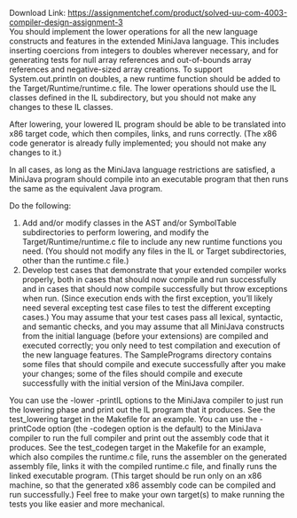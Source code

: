 Download Link: https://assignmentchef.com/product/solved-uu-com-4003-compiler-design-assignment-3
<br>
You should implement the lower operations for all the new language constructs and features in the extended MiniJava language. This includes inserting coercions from integers to doubles wherever necessary, and for generating tests for null array references and out-of-bounds array references and negative-sized array creations. To support System.out.println on doubles, a new runtime function should be added to the Target/Runtime/runtime.c file. The lower operations should use the IL classes defined in the IL subdirectory, but you should not make any changes to these IL classes.

After lowering, your lowered IL program should be able to be translated into x86 target code, which then compiles, links, and runs correctly. (The x86 code generator is already fully implemented; you should not make any changes to it.)

In all cases, as long as the MiniJava language restrictions are satisfied, a MiniJava program should compile into an executable program that then runs the same as the equivalent Java program.

Do the following:

<ol>

 <li>Add and/or modify classes in the AST and/or SymbolTable subdirectories to perform lowering, and modify the Target/Runtime/runtime.c file to include any new runtime functions you need. (You should not modify any files in the IL or Target subdirectories, other than the runtime.c file.)</li>

 <li>Develop test cases that demonstrate that your extended compiler works properly, both in cases that should now compile and run successfully and in cases that should now compile successfully but throw exceptions when run. (Since execution ends with the first exception, you’ll likely need several excepting test case files to test the different excepting cases.) You may assume that your test cases pass all lexical, syntactic, and semantic checks, and you may assume that all MiniJava constructs from the initial language (before your extensions) are compiled and executed correctly; you only need to test compilation and execution of the new language features. The SamplePrograms directory contains some files that should compile and execute successfully after you make your changes; some of the files should compile and execute successfully with the initial version of the MiniJava compiler.</li>

</ol>

You can use the -lower -printIL options to the MiniJava compiler to just run the lowering phase and print out the IL program that it produces.  See the test_lowering target in the Makefile for an example.  You can use the -printCode option (the -codegen option is the default) to the MiniJava compiler to run the full compiler and print out the assembly code that it produces.  See the test_codegen target in the Makefile for an example, which also compiles the runtime.c file, runs the assembler on the generated assembly file, links it with the compiled runtime.c file, and finally runs the linked executable program. (This target should be run only on an x86 machine, so that the generated x86 assembly code can be compiled and run successfully.)  Feel free to make your own target(s) to make running the tests you like easier and more mechanical.


